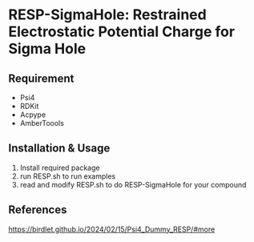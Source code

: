 RESP-SigmaHole: Restrained Electrostatic Potential Charge for Sigma Hole
==================================

## Requirement
- Psi4
- RDKit
- Acpype
- AmberToools

## Installation & Usage
1. Install required package
2. run RESP.sh to run examples
3. read and modify RESP.sh to do RESP-SigmaHole for your compound

## References

https://birdlet.github.io/2024/02/15/Psi4_Dummy_RESP/#more

